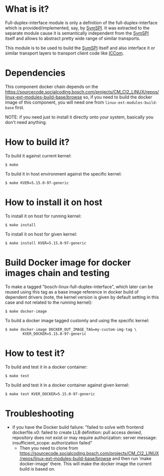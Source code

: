 # What is it?

Full-duplex-interface module is only a definition of the
full-duplex-interface which is provided/implemented, say, by
[SymSPI](https://github.com/Bosch-SW/linux-symspi). It was
extracted to the separate module cause it is semantically
independent from the [SymSPI](https://github.com/Bosch-SW/linux-symspi)
itself and allows to abstract pretty wide range of similar
transports.

This module is to be used to build the
[SymSPI](https://github.com/Bosch-SW/linux-symspi)
itself and also interface it or similar transport layers to
transport client code like [ICCom](https://github.com/Bosch-SW/linux-iccom).

# Dependencies

This component docker chain depends on the 
<https://sourcecode.socialcoding.bosch.com/projects/CM_CI2_LINUX/repos/linux-ext-modules-build-base/browse>
so, if you need to build the docker image of this component,
you will need one from `linux-ext-modules-build-base` first.

NOTE: if you need just to install it directly onto your system,
basically you don't need anything.

# How to build it?

To build it against current kernel:
```
$ make
```

To build it in host environment against the specific kernel:
```
$ make KVER=5.15.0-97-generic
```

# How to install it on host

To install it on host for running kernel:
```
$ make install
```

To install it on host for given kernel:
```
$ make install KVER=5.15.0-97-generic
```

# Build Docker image for docker images chain and testing

To make a tagged "bosch-linux-full-duplex-interface", which later can be
reused using this tag as a base image reference in docker build of
dependent drivers (note, the kernel version is given by default
setting in this case and not related to the running kernel):
```
$ make docker-image
```

To build a docker image tagged customly and using the specific kernel:
```
$ make docker-image DOCKER_OUT_IMAGE_TAG=my-custom-img-tag \
        KVER_DOCKER=5.15.0-97-generic
```

# How to test it?

To build and test it in a docker container:
```
$ make test
```

To build and test it in a docker container against given kernel:
```
$ make test KVER_DOCKER=5.15.0-97-generic

```

# Troubleshooting

* if you have the Docker build failure:
   "failed to solve with frontend dockerfile.v0: failed
    to create LLB definition: pull access denied, repository
    does not exist or may require authorization: server
    message: insufficient_scope: authorization failed"
  * Then you need to clone from
    <https://sourcecode.socialcoding.bosch.com/projects/CM_CI2_LINUX/repos/linux-ext-modules-build-base/browse>
    and then run 'make docker-image' there. This will make the
    docker image the current build is based on.
